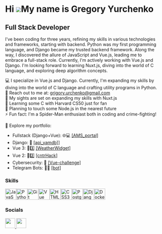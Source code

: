 

Hi ![](https://user-images.githubusercontent.com/18350557/176309783-0785949b-9127-417c-8b55-ab5a4333674e.gif)My name is Gregory Yurchenko
=========================================================================================================================================

Full Stack Developer
--------------------

I've been coding for three years, refining my skills in various technologies and frameworks, starting with backend. Python was my first programming language, and Django became my trusted backend framework. Along the way, I discovered the allure of JavaScript and Vue.js, leading me to embrace a full-stack role. Currently, I'm actively working with Vue.js and Django. I'm looking forward to learning Nuxt.js, diving into the world of C language, and exploring deep algorithm concepts.

💻 I specialize in Vue.js and Django. Currently, I'm expanding my skills by diving into the world of C language and crafting utility programs in Python.\
📧 Reach out to me at: grigory.urchenko@gmail.com\
🧠 My sights are set on expanding my skills with Nuxt.js\
🎨 Learning some C with Harvard CS50 just for fan\
🌟 Planning to touch some Node.js in the nearest future\
⚡ Fun fact: I'm a Spider-Man enthusiast both in coding and crime-fighting!

🚀 Explore my portfolio:
- Fullstack (Django+Vue): 🌐💻 [[AMS_portal]](https://github.com/Monshou1251/AMS_portal)
- Django: 🐍 [[api_yamdb]](https://github.com/Monshou1251/api_yamdb)]
- Vue 3: 🎉3️⃣ [[WeatherWidget]](https://github.com/Monshou1251/WeatherWidget)
- Vue 2: 🎉2️⃣ [[cntrHack]](https://github.com/Monshou1251/cntrHack)
- Cybersecurity: 🔐 [[Vue-challenge]](https://github.com/Monshou1251/Vue-challenge)
- Telegram Bots: 🤖📱 [[bot]](https://github.com/Monshou1251/homework_bot)

### Skills


<p align="left">
<a href="https://developer.mozilla.org/en-US/docs/Web/JavaScript" target="_blank" rel="noreferrer"><img src="https://raw.githubusercontent.com/danielcranney/readme-generator/main/public/icons/skills/javascript-colored.svg" width="36" height="36" alt="JavaScript" /></a><a href="https://www.python.org/" target="_blank" rel="noreferrer"><img src="https://raw.githubusercontent.com/danielcranney/readme-generator/main/public/icons/skills/python-colored.svg" width="36" height="36" alt="Python" /></a><a href="https://git-scm.com/" target="_blank" rel="noreferrer"><img src="https://raw.githubusercontent.com/danielcranney/readme-generator/main/public/icons/skills/git-colored.svg" width="36" height="36" alt="Git" /></a><a href="https://vuejs.org/" target="_blank" rel="noreferrer"><img src="https://raw.githubusercontent.com/danielcranney/readme-generator/main/public/icons/skills/vuejs-colored.svg" width="36" height="36" alt="Vue" /></a><a href="https://developer.mozilla.org/en-US/docs/Glossary/HTML5" target="_blank" rel="noreferrer"><img src="https://raw.githubusercontent.com/danielcranney/readme-generator/main/public/icons/skills/html5-colored.svg" width="36" height="36" alt="HTML5" /></a><a href="https://www.w3.org/TR/CSS/#css" target="_blank" rel="noreferrer"><img src="https://raw.githubusercontent.com/danielcranney/readme-generator/main/public/icons/skills/css3-colored.svg" width="36" height="36" alt="CSS3" /></a><a href="https://www.postgresql.org/" target="_blank" rel="noreferrer"><img src="https://raw.githubusercontent.com/danielcranney/readme-generator/main/public/icons/skills/postgresql-colored.svg" width="36" height="36" alt="PostgreSQL" /></a><a href="https://www.djangoproject.com/" target="_blank" rel="noreferrer"><img src="https://raw.githubusercontent.com/danielcranney/readme-generator/main/public/icons/skills/django-colored.svg" width="36" height="36" alt="Django" /></a><a href="https://www.docker.com/" target="_blank" rel="noreferrer"><img src="https://raw.githubusercontent.com/danielcranney/readme-generator/main/public/icons/skills/docker-colored.svg" width="36" height="36" alt="Docker" /></a>
</p>


### Socials

<p align="left"> <a href="https://www.github.com/Monshou1251" target="_blank" rel="noreferrer"> <picture> <source media="(prefers-color-scheme: dark)" srcset="https://raw.githubusercontent.com/danielcranney/readme-generator/main/public/icons/socials/github-dark.svg" /> <source media="(prefers-color-scheme: light)" srcset="https://raw.githubusercontent.com/danielcranney/readme-generator/main/public/icons/socials/github.svg" /> <img src="https://raw.githubusercontent.com/danielcranney/readme-generator/main/public/icons/socials/github.svg" width="32" height="32" /> </picture> </a> <a href="https://www.linkedin.com/in/https://www.linkedin.com/in/gregory-yurchenko-49584291/" target="_blank" rel="noreferrer"> <picture> <source media="(prefers-color-scheme: dark)" srcset="https://raw.githubusercontent.com/danielcranney/readme-generator/main/public/icons/socials/linkedin-dark.svg" /> <source media="(prefers-color-scheme: light)" srcset="https://raw.githubusercontent.com/danielcranney/readme-generator/main/public/icons/socials/linkedin.svg" /> <img src="https://raw.githubusercontent.com/danielcranney/readme-generator/main/public/icons/socials/linkedin.svg" width="32" height="32" /> </picture> </a></p>



